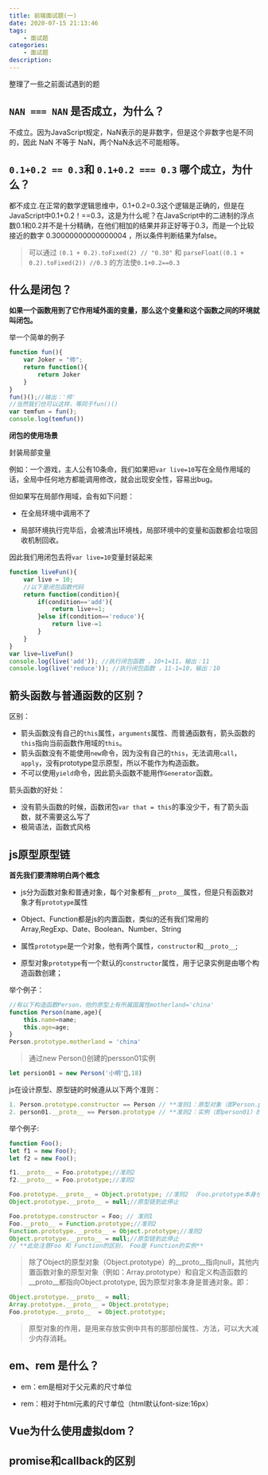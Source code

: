 ```yaml
---
title: 前端面试题(一)
date: 2020-07-15 21:13:46
tags:
    - 面试题
categories:
    - 面试题
description:
---
```


整理了一些之前面试遇到的题

<!-- more -->


## `NAN === NAN` 是否成立，为什么？

不成立。因为JavaScript规定，NaN表示的是非数字，但是这个非数字也是不同的，因此 NaN 不等于 NaN，两个NaN永远不可能相等。

## `0.1+0.2 == 0.3`和 `0.1+0.2 === 0.3` 哪个成立，为什么？

都不成立.在正常的数学逻辑思维中，0.1+0.2=0.3这个逻辑是正确的，但是在JavaScript中0.1+0.2！==0.3，这是为什么呢？在JavaScript中的二进制的浮点数0.1和0.2并不是十分精确，在他们相加的结果并非正好等于0.3，而是一个比较接近的数字 0.30000000000000004 ，所以条件判断结果为false。

> 可以通过 `(0.1 + 0.2).toFixed(2) // "0.30"` 和 `parseFloat((0.1 + 0.2).toFixed(2)) //0.3` 的方法使`0.1+0.2==0.3`

## 什么是闭包？

**如果一个函数用到了它作用域外面的变量，那么这个变量和这个函数之间的环境就叫闭包。**
    
举一个简单的例子
```js
function fun(){
    var Joker = "帅";
    return function(){
        return Joker
    }
}
fun()();//输出：'帅'
//当然我们也可以这样，等同于fun()()
var temfun = fun();
console.log(temfun())
```

**闭包的使用场景**
    
封装局部变量

例如：一个游戏，主人公有10条命，我们如果把`var live=10`写在全局作用域的话，全局中任何地方都能调用修改，就会出现安全性，容易出bug。

但如果写在局部作用域，会有如下问题：

- 在全局环境中调用不了

- 局部环境执行完毕后，会被清出环境栈，局部环境中的变量和函数都会垃圾回收机制回收。

因此我们用闭包去将`var live=10`变量封装起来
```js
function liveFun(){
    var live = 10;
    //以下是闭包函数代码
    return function(condition){
        if(condition=='add'){
            return live+=1;
        }else if(condition=='reduce'){
            return live-=1
        }
    }
}
var live=liveFun()
console.log(live('add')); //执行闭包函数 ，10+1=11，输出：11
console.log(live('reduce')); //执行闭包函数 ，11-1=10，输出：10
```

## 箭头函数与普通函数的区别？

区别：
+ 箭头函数没有自己的`this`属性，`arguments`属性、而普通函数有，箭头函数的`this`指向当前函数作用域的`this`。
+ 箭头函数没有不能使用`new`命令，因为没有自己的`this`，无法调用`call`，`apply`，没有prototype显示原型，所以不能作为构造函数。
+ 不可以使用`yield`命令，因此箭头函数不能用作`Generator`函数。
    
箭头函数的好处：

- 没有箭头函数的时候，函数闭包`var that = this`的事没少干，有了箭头函数，就不需要这么写了
- 极简语法，函数式风格

## js原型原型链

**首先我们要清除明白两个概念**

- js分为函数对象和普通对象，每个对象都有`__proto__`属性，但是只有函数对象才有`prototype`属性

- Object、Function都是js的内置函数，类似的还有我们常用的Array,RegExp、Date、Boolean、Number、String

- 属性`prototype`是一个对象，他有两个属性，`constructor`和`__proto__`;

- 原型对象`prototype`有一个默认的`constructor`属性，用于记录实例是由哪个构造函数创建；

举个例子：
```js
//有以下构造函数Person，他的原型上有所属国属性motherland='china'
function Person(name,age){
    this.name=name;
    this.age=age;
}
Person.prototype.motherland = 'china'
```
> 通过new Person()创建的persson01实例

```js
let persion01 = new Person('小明',18)
```
js在设计原型、原型链的时候遵从以下两个准则：
```js
1. Person.prototype.constructor == Person // **准则1：原型对象（即Person.prototype）的constructor指向构造函数本身**
2. person01.__proto__ == Person.prototype // **准则2：实例（即person01）的__proto__和原型对象指向同一个地方**
```
举个例子:
```js
function Foo();
let f1 = new Foo();
let f2 = new Foo();

f1.__proto__ = Foo.prototype;//准则2
f2.__proto__ = Foo.prototype;//准则2

Foo.prototype.__proto__ = Object.prototype; //准则2 （Foo.prototype本身也是普通对象，适用于准则2）
Object.prototype.__proto__ = null;//原型链到此停止

Foo.prototype.constructor = Foo; // 准则1
Foo.__proto__ = Function.prototype;//准则2
Function.prototype.__proto__ = Object.prototype;//准则2
Object.prototype.__proto__ = null;//原型链到此停止
// **此处注意Foo 和 Function的区别， Foo是 Function的实例**
```
> 除了Object的原型对象（Object.prototype）的__proto__指向null，其他内置函数对象的原型对象（例如：Array.prototype）和自定义构造函数的__proto__都指向Object.prototype, 因为原型对象本身是普通对象。即：
```js
Object.prototype.__proto__ = null;
Array.prototype.__proto__ = Object.prototype;
Foo.prototype.__proto__  = Object.prototype;
```
> 原型对象的作用，是用来存放实例中共有的那部份属性、方法，可以大大减少内存消耗。

## em、rem 是什么？

- em：em是相对于⽗元素的尺⼨单位

- rem：相对于html元素的尺⼨单位（html默认font-size:16px）

## Vue为什么使用虚拟dom？


## promise和callback的区别





<!-- markdownlint-disable MD041 MD002--> 